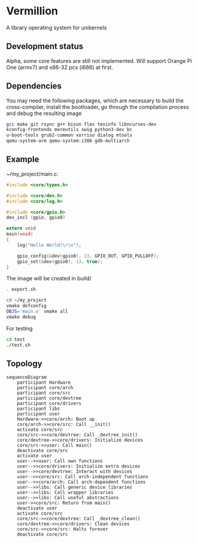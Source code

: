 # Vermillion
A library operating system for unikernels

## Development status
Alpha, some core features are still not implemented.
Will support Orange Pi One (armv7) and x86-32 pcs (i686) at first.

## Dependencies
You may need the following packages, which are necessary to build the
cross-compiler, install the bootloader, go through the compilation
process and debug the resulting image
```sh
gcc make git rsync g++ bison flex texinfo libncurses-dev
kconfig-frontends moreutils swig python3-dev bc
u-boot-tools grub2-common xorriso dialog mtools
qemu-system-arm qemu-system-i386 gdb-multiarch
```

## Example
~/my\_project/main.c:
```c
#include <core/types.h>

#include <core/dev.h>
#include <core/log.h>

#include <core/gpio.h>
dev_incl (gpio, gpio0)

extern void
main(void)
{
    log("Hello World!\r\n");

    gpio_config(&dev(gpio0), 13, GPIO_OUT, GPIO_PULLOFF);
    gpio_set(&dev(gpio0), 13, true);
}
```

The image will be created in build/
```sh
. export.sh

cd ~/my_project
vmake defconfig
OBJS='main.o' vmake all
vmake debug
```

For testing
```sh
cd test
./test.sh
```

## Topology
```mermaid
sequenceDiagram
    participant Hardware
    participant core/arch
    participant core/src
    participant core/devtree
    participant core/drivers
    participant libs
    participant user
    Hardware->>core/arch: Boot up
    core/arch->>core/src: Call __init()
    activate core/src
    core/src->>core/devtree: Call _devtree_init()
    core/devtree->>core/drivers: Initialize devices
    core/src->>user: Call main()
    deactivate core/src
    activate user
    user-->>user: Call own functions
    user-->>core/drivers: Initialize extra devices
    user-->>core/devtree: Interact with devices
    user-->>core/src: Call arch-independent functions
    user-->>core/arch: Call arch-dependent functions
    user-->>libs: Call generic device libraries
    user-->>libs: Call wrapper libraries
    user-->>libs: Call useful abstractions
    user->>core/src: Return from main()
    deactivate user
    activate core/src
    core/src->>core/devtree: Call _devtree_clean()
    core/devtree->>core/drivers: Clean devices
    core/src->>core/src: Halts forever
    deactivate core/src
```
